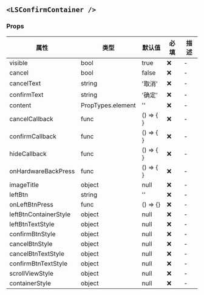 ## `<LSConfirmContainer />`

### Props

| 属性                  | 类型              | 默认值    | 必填 | 描述 |
| --------------------- | ----------------- | --------- | ---- | ---- |
| visible               | bool              | true      | ❌   | -    |
| cancel                | bool              | false     | ❌   | -    |
| cancelText            | string            | '取消'    | ❌   | -    |
| confirmText           | string            | '确定'    | ❌   | -    |
| content               | PropTypes.element | ''        | ❌   | -    |
| cancelCallback        | func              | () => { } | ❌   | -    |
| confirmCallback       | func              | () => { } | ❌   | -    |
| hideCallback          | func              | () => { } | ❌   | -    |
| onHardwareBackPress   | func              | () => { } | ❌   | -    |
| imageTitle            | object            | null      | ❌   | -    |
| leftBtn               | string            | ''        | ❌   | -    |
| onLeftBtnPress        | func              | () => {}  | ❌   | -    |
| leftBtnContainerStyle | object            | null      | ❌   | -    |
| leftBtnTextStyle      | object            | null      | ❌   | -    |
| confirmBtnStyle       | object            | null      | ❌   | -    |
| cancelBtnStyle        | object            | null      | ❌   | -    |
| cancelBtnTextStyle    | object            | null      | ❌   | -    |
| confirmBtnTextStyle   | object            | null      | ❌   | -    |
| scrollViewStyle       | object            | null      | ❌   | -    |
| containerStyle        | object            | null      | ❌   | -    |
